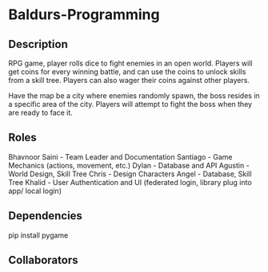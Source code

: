 # Baldurs-Programming

## Description
RPG game, player rolls dice to fight enemies in an open world. Players will get coins for every winning battle, and can use the coins to unlock skills from a skill tree. Players can also wager their coins against other players. 

Have the map be a city where enemies randomly spawn, the boss resides in a specific area of the city. Players will attempt to fight the boss when they are ready to face it. 

## Roles
Bhavnoor Saini - Team Leader and Documentation
Santiago - Game Mechanics (actions, movement, etc.)
Dylan - Database and API
Agustin - World Design, Skill Tree
Chris - Design Characters
Angel - Database, Skill Tree
Khalid - User Authentication and UI (federated login, library plug into app/ local login)

## Dependencies
pip install pygame

## Collaborators

